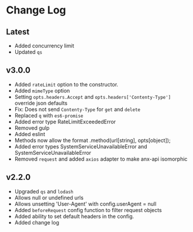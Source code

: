 # Change Log

## Latest

* Added concurrency limit
* Updated `qs`

## v3.0.0

* Added `rateLimit` option to the constructor.
* Added `mimeType` option
* Setting `opts.headers.Accept` and `opts.headers['Contenty-Type']` override json defaults
* Fix: Does not send `Contenty-Type` for `get` and `delete`
* Replaced `q` with `es6-promise`
* Added error type RateLimitExceededError
* Removed gulp
* Added eslint
* Methods now allow the format .method(url[string], opts[object]);
* Added error types SystemServiceUnavailableError and SystemServiceUnavailableError
* Removed `request` and added `axios` adapter to make anx-api isomorphic

## v2.2.0

* Upgraded `qs` and `lodash`
* Allows null or undefined urls
* Allows unsetting 'User-Agent' with config.userAgent = null
* Added `beforeRequest` config function to filter request objects
* Added ability to set default headers in the config.
* Added change log
